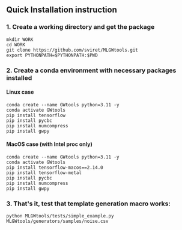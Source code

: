 ## Quick Installation instruction

### 1. Create a working directory and get the package

```
mkdir WORK
cd WORK
git clone https://github.com/sviret/MLGWtools.git
export PYTHONPATH=$PYTHONPATH:$PWD
```

### 2. Create a conda environment with necessary packages installed

#### Linux case

```
conda create --name GWtools python=3.11 -y
conda activate GWtools
pip install tensorflow
pip install pycbc
pip install numcompress
pip install gwpy
```

#### MacOS case (with Intel proc only)

```
conda create --name GWtools python=3.11 -y
conda activate GWtools
pip install tensorflow-macos==2.14.0
pip install tensorflow-metal
pip install pycbc
pip install numcompress
pip install gwpy
```


### 3. That's it, test that template generation macro works:

```
python MLGWtools/tests/simple_example.py MLGWtools/generators/samples/noise.csv
```
